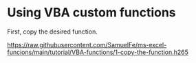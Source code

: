 # Using VBA custom functions

First, copy the desired function.

https://raw.githubusercontent.com/SamuelFe/ms-excel-funcions/main/tutorial/VBA-functions/1-copy-the-function.h265
